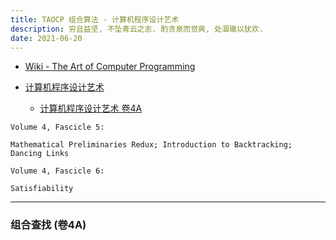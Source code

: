 ```yaml
---
title: TAOCP 组合算法 - 计算机程序设计艺术
description: 穷且益坚, 不坠青云之志. 酌贪泉而觉爽, 处涸辙以犹欢.
date: 2021-06-20
---
```


- [Wiki - The Art of Computer Programming](https://en.wikipedia.org/wiki/The_Art_of_Computer_Programming)

- [计算机程序设计艺术](https://book.douban.com/series/46236)
  - [计算机程序设计艺术 卷4A](https://book.douban.com/subject/34452973/)

```
Volume 4, Fascicle 5:

Mathematical Preliminaries Redux; Introduction to Backtracking; Dancing Links

Volume 4, Fascicle 6:

Satisfiability
```

------------------

### 组合查找 (卷4A)
